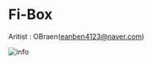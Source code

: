 # Fi-Box
Aritist : OBraen(eanben4123@naver.com)

![info](https://user-images.githubusercontent.com/73521518/180831274-5e51655f-734c-4681-9bf7-dc14d13e465a.png)






